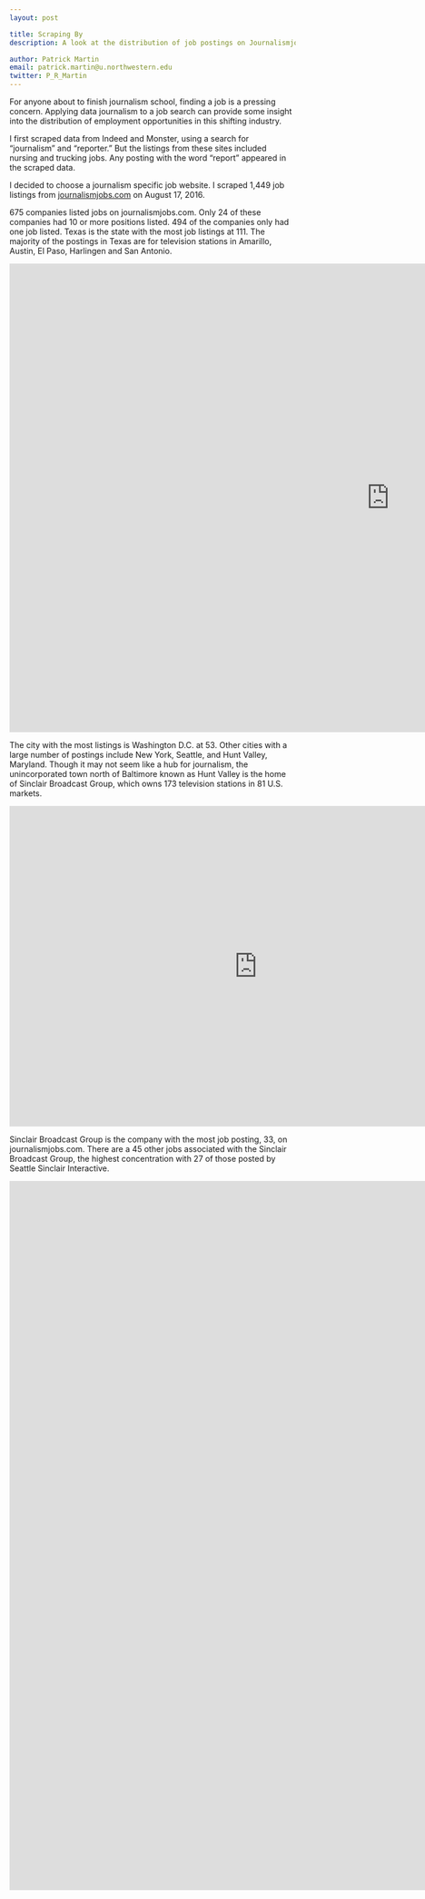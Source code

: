 ```yaml
---
layout: post

title: Scraping By
description: A look at the distribution of job postings on Journalismjobs.com

author: Patrick Martin
email: patrick.martin@u.northwestern.edu
twitter: P_R_Martin
---
```

For anyone about to finish journalism school, finding a job is a pressing concern. Applying data journalism to a job search can provide some insight into the distribution of employment opportunities in this shifting industry. 

I first scraped data from Indeed and Monster, using a search for “journalism” and “reporter.” But the listings from these sites included nursing and trucking jobs.  Any posting with the word “report” appeared in the scraped data. 

I decided to choose a journalism specific job website. I scraped 1,449 job listings from [journalismjobs.com](www.journalismjobs.com) on August 17, 2016. 

675 companies listed jobs on journalismjobs.com. Only 24 of these companies had 10 or more positions listed. 494 of the companies only had one job listed. Texas is the state with the most job listings at 111. The majority of the postings in Texas are for television stations in Amarillo, Austin, El Paso, Harlingen and San Antonio. 

<iframe width="1336.5" height="826.4025000000001" seamless frameborder="0" scrolling="no" src="https://docs.google.com/spreadsheets/d/11aCVlYSCIHFxlAzU-j5HnmGQR2ROq8mLwaXRlTTTswU/pubchart?oid=17022841&amp;format=interactive"></iframe>

The city with the most listings is Washington D.C. at 53. Other cities with a large number of postings include New York, Seattle, and Hunt Valley, Maryland. Though it may not seem like a hub for journalism, the unincorporated town north of Baltimore known as Hunt Valley is the home of Sinclair Broadcast Group, which owns 173 television stations in 81 U.S. markets. 

<iframe width="872" height="565" seamless frameborder="0" scrolling="no" src="https://docs.google.com/spreadsheets/d/11aCVlYSCIHFxlAzU-j5HnmGQR2ROq8mLwaXRlTTTswU/pubchart?oid=1950397265&amp;format=interactive"></iframe>

Sinclair Broadcast Group is the company with the most job posting, 33, on journalismjobs.com. There are a 45 other jobs associated with the Sinclair Broadcast Group, the highest concentration with 27 of those posted by Seattle Sinclair Interactive.   

<iframe width="2013.54" height="1250.1992400932397" seamless frameborder="0" scrolling="no" src="https://docs.google.com/spreadsheets/d/11aCVlYSCIHFxlAzU-j5HnmGQR2ROq8mLwaXRlTTTswU/pubchart?oid=1555549883&amp;format=interactive"></iframe>

